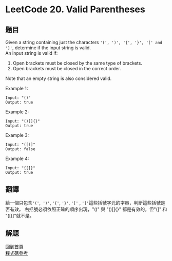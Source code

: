 # LeetCode 20. Valid Parentheses

## 題目

Given a string containing just the characters `'(', ')', '{', '}', '[' and ']'`, determine if the input string is valid.  
An input string is valid if:  
1. Open brackets must be closed by the same type of brackets.
1. Open brackets must be closed in the correct order.  

Note that an empty string is also considered valid.  

Example 1:
```
Input: "()"
Output: true
```
Example 2:
```
Input: "()[]{}"
Output: true
```  
Example 3:
```
Input: "([)]"
Output: false
```  
Example 4:
```
Input: "{[]}"
Output: true
```  

## 翻譯

給一個只包含`'('`,` ')'`, `'{'`, `'}'`, `'['` , `']'`這些括號字元的字串，判斷這些括號是否有效。 右括號必須依照正確的順序出現，"()" 與 "()[]{}" 都是有效的，但"(]" 和 "([)]"就不是。

## 解題

[回到首頁](../../README.md)  
[程式碼參考](scripts/index.js)